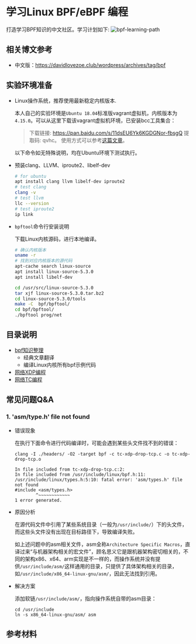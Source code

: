 # 学习Linux BPF/eBPF 编程

打造学习BPF知识的中文社区。学习计划如下:
![bpf-learning-path](https://davidlovezoe.club/wordpress/wp-content/uploads/2020/06/eBPF-learning-002-2048x1528.png)

## 相关博文参考
- 中文版：https://davidlovezoe.club/wordpress/archives/tag/bpf

## 实验环境准备
- Linux操作系统，推荐使用最新稳定内核版本.
  
  本人自己的实验环境是`Ubuntu 18.04`标准版vagrant虚拟机，内核版本为`4.15.0`。可以从这里下载该vagrant虚拟机环境，已安装bcc工具集合：
  
  > 下载链接: https://pan.baidu.com/s/11dsEU6Yk6KGDGNor-fbsgQ 提取码: qvhc。
  > 使用方式可以参考[这篇文章](https://davidlovezoe.club/ebpf-learning-bcc-intro)。
  
  以下命令如无特殊说明，均在Ubuntu环境下测试执行。

- 预装clang、LLVM、iproute2、libelf-dev
  ```bash
  # for ubuntu
  apt install clang llvm libelf-dev iproute2
  # test clang
  clang -v
  # test llvm
  llc --version
  # test iproute2
  ip link
  ```
- `bpftool`命令行安装说明

  下载Linux内核源码，进行本地编译。
  ```bash
  # 确认内核版本
  uname -r
  # 找到对应内核版本的源代码
  apt-cache search linux-source
  apt install linux-source-5.3.0
  apt install libelf-dev

  cd /usr/src/linux-source-5.3.0
  tar xjf linux-source-5.3.0.tar.bz2
  cd linux-source-5.3.0/tools
  make -C  bpf/bpftool/
  cd bpf/bpftool/
  ./bpftool prog/net
  ```

## 目录说明
- [bpf知识整理](./bpf/README.md)
  - 经典文章翻译
  - 编译Linux内核所有bpf示例代码
- [网络XDP编程](./xdp/README.md) 
- [网络TC编程](./tc/README.md)

## 常见问题Q&A
### 1. 'asm/type.h' file not found

- 错误现象

  在执行下面命令进行代码编译时，可能会遇到某些头文件找不到的错误：

  ```shell
  clang -I ./headers/ -O2 -target bpf -c tc-xdp-drop-tcp.c -o tc-xdp-drop-tcp.o

  In file included from tc-xdp-drop-tcp.c:2:
  In file included from /usr/include/linux/bpf.h:11:
  /usr/include/linux/types.h:5:10: fatal error: 'asm/types.h' file not found
  #include <asm/types.h>
          ^~~~~~~~~~~~~
  1 error generated.
  ```

- 原因分析

  在源代码文件中引用了某些系统目录（一般为`/usr/include/`）下的头文件，而这些头文件没有出现在目标路径下，导致编译失败。
  
  如上述问题中的asm相关文件，asm全称`Architecture Specific Macros`，直译过来“与机器架构相关的宏文件”，顾名思义它是跟机器架构密切相关的，不同的架构x86、x64、arm实现是不一样的，而操作系统并没有提供`/usr/include/asm/`这样通用的目录，只提供了具体架构相关的目录，如`/usr/include/x86_64-linux-gnu/asm/`，因此无法找到引用。

- 解决方案
  
  添加软链`/usr/include/asm/`，指向操作系统自带的asm目录：
  ```shell
  cd /usr/include
  ln -s x86_64-linux-gnu/asm/ asm
  ```

## 参考材料
